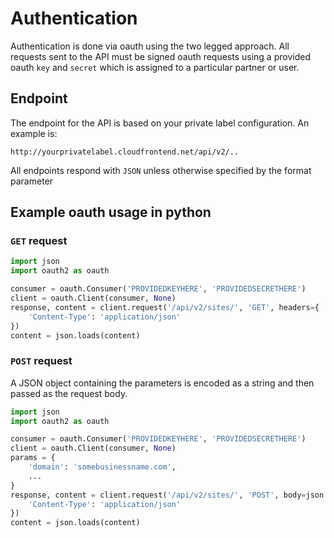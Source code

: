 # Authentication

Authentication is done via oauth using the two legged approach. All requests sent to the API must be signed oauth requests using a provided oauth `key` and `secret` which is assigned to a particular partner or user.

## Endpoint

The endpoint for the API is based on your private label configuration. An example is:

    http://yourprivatelabel.cloudfrontend.net/api/v2/..

All endpoints respond with `JSON` unless otherwise specified by the format parameter

## Example oauth usage in python

### `GET` request

```python
import json
import oauth2 as oauth

consumer = oauth.Consumer('PROVIDEDKEYHERE', 'PROVIDEDSECRETHERE')
client = oauth.Client(consumer, None)
response, content = client.request('/api/v2/sites/', 'GET', headers={
    'Content-Type': 'application/json'
})
content = json.loads(content)
```

### `POST` request

A JSON object containing the parameters is encoded as a string and then passed as the request body.

```python
import json
import oauth2 as oauth

consumer = oauth.Consumer('PROVIDEDKEYHERE', 'PROVIDEDSECRETHERE')
client = oauth.Client(consumer, None)
params = {
    'domain': 'somebusinessname.com',
    ...
}
response, content = client.request('/api/v2/sites/', 'POST', body=json.dumps(params), headers={
    'Content-Type': 'application/json'
})
content = json.loads(content)
```
